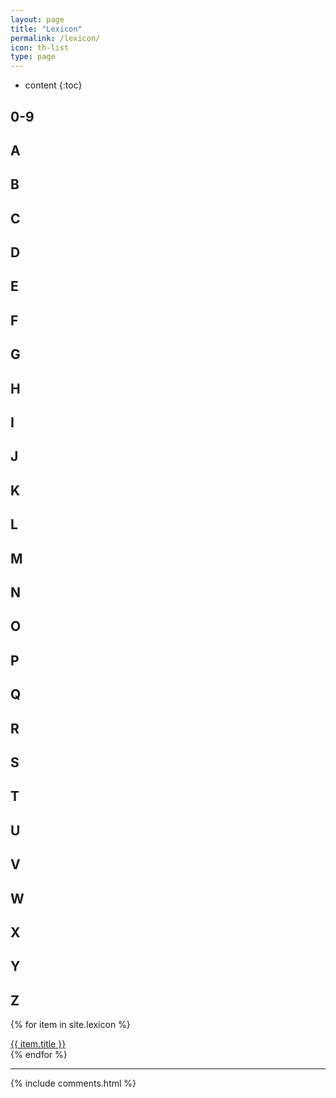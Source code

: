 ```yaml
---
layout: page
title: "Lexicon"
permalink: /lexicon/
icon: th-list
type: page
---
```


* content
{:toc}

## 0-9
## A
## B
## C
## D
## E
## F
## G
## H
## I
## J
## K
## L
## M
## N
## O
## P
## Q
## R
## S
## T
## U
## V
## W
## X
## Y
## Z

{% for item in site.lexicon %}
  <div class="lexicon">
  <a href="{{ item.url }}">{{ item.title }}</a>
</div>
{% endfor %}

***


{% include comments.html %}
